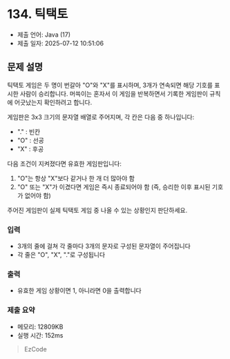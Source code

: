 # 134. 틱택토
- 제출 언어: Java (17)
- 제출 일자: 2025-07-12 10:51:06

## 문제 설명
틱택토 게임은 두 명이 번갈아 "O"와 "X"를 표시하며, 3개가 연속되면 해당 기호를 표시한 사람이 승리합니다. 
머쓱이는 혼자서 이 게임을 반복하면서 기록한 게임판이 규칙에 어긋났는지 확인하려고 합니다.

게임판은 3x3 크기의 문자열 배열로 주어지며, 각 칸은 다음 중 하나입니다:
- "." : 빈칸
- "O" : 선공
- "X" : 후공

다음 조건이 지켜졌다면 유효한 게임판입니다:
1. "O"는 항상 "X"보다 같거나 한 개 더 많아야 함
2. "O" 또는 "X"가 이겼다면 게임은 즉시 종료되어야 함 (즉, 승리한 이후 표시된 기호가 없어야 함)

주어진 게임판이 실제 틱택토 게임 중 나올 수 있는 상황인지 판단하세요.

### 입력
- 3개의 줄에 걸쳐 각 줄마다 3개의 문자로 구성된 문자열이 주어집니다
- 각 줄은 "O", "X", "."로 구성됩니다

### 출력
- 유효한 게임 상황이면 1, 아니라면 0을 출력합니다


### 제출 요약
- 메모리: 12809KB
- 실행 시간: 152ms

> EzCode
